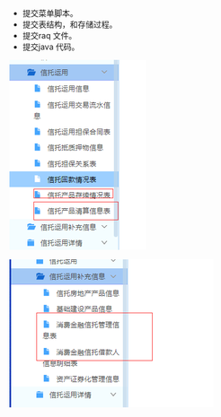 - 提交菜单脚本。
- 提交表结构，和存储过程。
- 提交raq 文件。
- 提交java 代码。

![image-20201003172703866](01%20%E6%8F%90%E4%BA%A4%E4%BB%A3%E7%A0%81%E6%AD%A5%E9%AA%A4.assets/image-20201003172703866.png)





![image-20201003172734907](01%20%E6%8F%90%E4%BA%A4%E4%BB%A3%E7%A0%81%E6%AD%A5%E9%AA%A4.assets/image-20201003172734907.png)